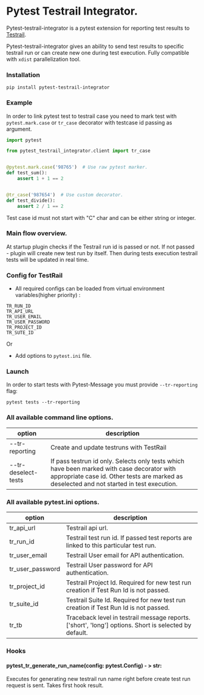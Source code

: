 # Pytest Testrail Integrator.

Pytest-testrail-integrator is a pytest extension for reporting test results to [Testrail](https://www.gurock.com/testrail).

Pytest-testrail-integrator gives an ability to send test results to specific testrail run or can create new one during 
test execution. Fully compatible with `xdist` parallelization tool.

### Installation
```shell
pip install pytest-testrail-integrator
```

### Example 

In order to link pytest test to testrail case you need to mark test with `pytest.mark.case` or `tr_case` 
decorator with testcase id passing as argument.

```python
import pytest

from pytest_testrail_integrator.client import tr_case


@pytest.mark.case('98765')  # Use raw pytest marker.
def test_sum():
    assert 1 + 1 == 2


@tr_case('987654')  # Use custom decorator.
def test_divide():
    assert 2 / 1 == 2
```
Test case id must not start with "C" char and can be either string or integer.


### Main flow overview.
At startup plugin checks if the Testrail run id is passed or not. If not passed - plugin will create new test run by 
itself. Then during tests execution testrail tests will be updated in real time.


### Config for TestRail

* All required configs can be loaded from virtual environment variables(higher priority)
: 
``` shell
TR_RUN_ID
TR_API_URL
TR_USER_EMAIL
TR_USER_PASSWORD
TR_PROJECT_ID
TR_SUTE_ID
```

Or

* Add options to `pytest.ini` file.

### Launch

In order to start tests with Pytest-Message you must provide `--tr-reporting` flag:
```shell
pytest tests --tr-reporting
```

### All available command line options.

| option              | description                                                                                                                                                                              |
|---------------------|------------------------------------------------------------------------------------------------------------------------------------------------------------------------------------------|
| --tr-reporting      | Create and update testruns with TestRail                                                                                                                                                 |
| --tr-deselect-tests | If pass testrun id only. Selects only tests which have been marked with case decorator with appropriate case id. Other tests are marked as deselected and not started in test execution. |

### All available pytest.ini options.
| option           | description                                                                                           |
|------------------|-------------------------------------------------------------------------------------------------------|
| tr_api_url       | Testrail api url.                                                                                     |
| tr_run_id        | Testrail test run id. If passed test reports are linked to this particular test run.                  |
| tr_user_email    | Testrail User email for API authentication.                                                           |
| tr_user_password | Testrail User password for API authentication.                                                        |
| tr_project_id    | Testrail Project Id. Required for new test run creation if Test Run Id is not passed.                 |
| tr_suite_id      | Testrail Suite Id. Required for new test run creation if Test Run Id is not passed.                   |
| tr_tb            | Traceback level in testrail message reports. ['short', 'long'] options. Short is selected by default. |


### Hooks
#### pytest_tr_generate_run_name(config: pytest.Config) - > str:

Executes for generating new testrail run name right before create test run request is sent. Takes first hook result.

